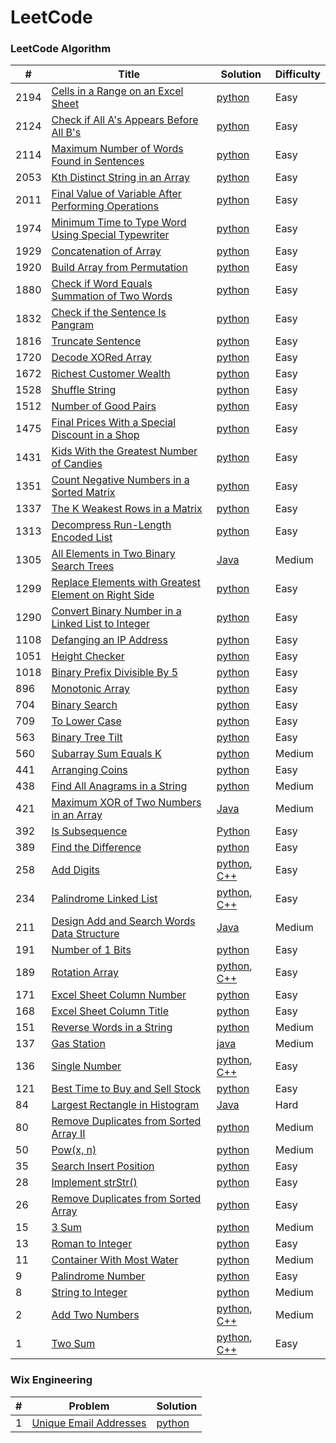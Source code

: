 LeetCode
========

### LeetCode Algorithm

| #      | Title                                                                                                                                        | Solution                                                                                                                                    | Difficulty |
|--------|----------------------------------------------------------------------------------------------------------------------------------------------|---------------------------------------------------------------------------------------------------------------------------------------------|------------|
| 2194   | [Cells in a Range on an Excel Sheet](https://leetcode.com/problems/cells-in-a-range-on-an-excel-sheet/)                                      | [python](Algorithms/python/CellsInARangeOnAnExcelSheet/cells-in-a-range-on-an-excel-sheet.py)                                               | Easy       |
| 2124   | [Check if All A's Appears Before All B's](https://leetcode.com/problems/check-if-all-as-appears-before-all-bs/)                              | [python](Algorithms/python/CheckifAllAsAppearsBeforeAllBs/Check-if-All-A's-Appears-Before-All-B's.py)                                       | Easy       |
| 2114   | [Maximum Number of Words Found in Sentences](https://leetcode.com/problems/maximum-number-of-words-found-in-sentences/)                      | [python](Algorithms/python/MaximumNumberofWordsFoundinSentences/MaximumNumberofWordsFoundinSentences.py)                                    | Easy       |
| 2053   | [Kth Distinct String in an Array](https://leetcode.com/problems/kth-distinct-string-in-an-array/)                                            | [python](Algorithms/python/KthDistinctStringInAnArray/distinct-string-in-an-array.py)                                                       | Easy       |
| 2011   | [Final Value of Variable After Performing Operations](https://leetcode.com/problems/final-value-of-variable-after-performing-operations/)    | [python](Algorithms/python/FinalValueOfVariableAfterPerformingOperations/FinalValueofVariableAfterPerformingOperations.py)                  | Easy       |
| 1974   | [Minimum Time to Type Word Using Special Typewriter](https://leetcode.com/problems/minimum-time-to-type-word-using-special-keyboard/)        | [python](Algorithms/python/MinimumTimetoTypeWordUsingSpecialTypewriter/minimum-time-to-type-word-using-special-typewriter.py)               | Easy       |
| 1929   | [Concatenation of Array](https://leetcode.com/problems/concatenation-of-array/)                                                              | [python](Algorithms/python/ConcatenationOfArray/ConcatenationOfArray.py)                                                                    | Easy       |
| 1920   | [Build Array from Permutation](https://leetcode.com/problems/build-array-from-permutation/)                                                  | [python](Algorithms/python/BuildArrayfromPermutation/BuildArrayfromPermutation.py)                                                          | Easy       |
| 1880   | [Check if Word Equals Summation of Two Words](https://leetcode.com/problems/check-if-word-equals-summation-of-two-words/)                    | [python](Algorithms/python/CheckIfWordEqualsSummationOfTwoWords/ifWordEqualsSummationofTwo-Words.py)                                        | Easy       |
| 1832   | [Check if the Sentence Is Pangram](https://leetcode.com/problems/check-if-the-sentence-is-pangram/)                                          | [python](Algorithms/python/CheckIfTheSentenceIsPangram/check-if-the-sentence-is-pangram.py)                                                 | Easy       |
| 1816   | [Truncate Sentence](https://leetcode.com/problems/truncate-sentence/)                                                                        | [python](Algorithms/python/TruncateSentence/Truncate-Sentence.py)                                                                           | Easy       |
| 1720   | [Decode XORed Array](https://leetcode.com/problems/decode-xor-ed-array/)                                                                     | [python](Algorithms/python/DecodeXORedArray/DecodeXORedArray.py)                                                                            | Easy       |
| 1672   | [Richest Customer Wealth](https://leetcode.com/problems/richest-customer-wealth)                                                             | [python](Algorithms/python/RichestCustomerWealth/)                                                                                          | Easy       |
| 1528   | [Shuffle String](https://leetcode.com/problems/shuffle-string)                                                                               | [python](Algorithms/python/ShuffleString/ShuffleString.py)                                                                                  | Easy       |
| 1512   | [Number of Good Pairs](https://leetcode.com/problems/number-of-good-pairs)                                                                   | [python](Algorithms/python/NumberOfGoodPairs/NumberOfGoodPairs.py)                                                                          | Easy       |
| 1475   | [Final Prices With a Special Discount in a Shop](https://leetcode.com/problems/final-prices-with-a-special-discount-in-a-shop/)              | [python](Algorithms/python/FinalPricesWithaSpecialDiscountinaShop/final-prices-with-a-special-discount-in-a-shop.py)                        | Easy       |
| 1431   | [Kids With the Greatest Number of Candies](https://leetcode.com/problems/kids-with-the-greatest-number-of-candies/)                          | [python](Algorithms/python/KidsWiththeGreatestNumberofCandies/KidsWiththeGreatestNumberofCandies.py)                                        | Easy       |
| 1351   | [Count Negative Numbers in a Sorted Matrix](https://leetcode.com/problems/count-negative-numbers-in-a-sorted-matrix/)                        | [python](Algorithms/python/CountNegativeNumbersinaSortedMatrix/Count-Negative-Numbers-in-a-Sorted-Matrix.py)                                | Easy       | 
| 1337   | [The K Weakest Rows in a Matrix](https://leetcode.com/problems/the-k-weakest-rows-in-a-matrix/)                                              | [python](Algorithms/python/TheKWeakestRowsinaMatrix/The-K-Weakest-Rows-in-a-Matrix.py)                                                      | Easy       |
| 1313   | [Decompress Run-Length Encoded List](https://leetcode.com/problems/decompress-run-length-encoded-list/)                                      | [python](Algorithms/python/DecompressRun-LengthEncodedList/1313-Decompress-Run-Length-Encoded-List.py)                                      | Easy       |
| 1305   | [All Elements in Two Binary Search Trees](https://leetcode.com/problems/all-elements-in-two-binary-search-trees)                             | [Java](Algorithms/Java/AllElementsInTwoBinarySearchTrees/All_Elements_in_Two_Binary_Search_Trees.java)                                      | Medium     |
| 1299   | [Replace Elements with Greatest Element on Right Side](https://leetcode.com/problems/replace-elements-with-greatest-element-on-right-side/)  | [python](Algorithms/python/ReplaceElementswithGreatestElementonRightSide/Replace-Elements-with-Greatest-Element-on-Right-Side.py)           | Easy       |
| 1290   | [Convert Binary Number in a Linked List to Integer](https://leetcode.com/problems/convert-binary-number-in-a-linked-list-to-integer/)        | [python](Algorithms/python/ConvertBinaryNumberinaLinkedListtoInteger/1290.ConvertBinaryNumberinaLinkedListtoInteger.py)                     | Easy       |
| 1108   | [Defanging an IP Address](https://leetcode.com/problems/defanging-an-ip-address)                                                             | [python](Algorithms/python/DefanginganIPAddress/DefangingAnIPAddress.py)                                                                    | Easy       |
| 1051   | [Height Checker](https://leetcode.com/problems/height-checker/)                                                                              | [python](Algorithms/python/HeightChecker/height-checker.py)                                                                                 | Easy       |
| 1018   | [Binary Prefix Divisible By 5](https://leetcode.com/problems/binary-prefix-divisible-by-5/)                                                  | [python](Algorithms/python/BinaryPrefixDivisibleBy5/BinaryPrefixDivisibleBy5.py)                                                            | Easy       |
| 896    | [Monotonic Array](https://leetcode.com/problems/monotonic-array/)                                                                            | [python](Algorithms/python/MonotonicArray/monotonic-array.py)                                                                               | Easy       |
| 704    | [Binary Search](https://leetcode.com/problems/binary-search/)                                                                                | [python](Algorithms/python/BinarySearch/704-binary-search.py)                                                                               | Easy       |
| 709    | [To Lower Case](https://leetcode.com/problems/to-lower-case)                                                                                 | [python](Algorithms/python/ToLowerCase/ToLowerCase.py)                                                                                      | Easy       |
| 563    | [Binary Tree Tilt](https://leetcode.com/problems/binary-tree-tilt)                                                                           | [python](Algorithms/python/BinaryTreeTilt/BinaryTreeTilt.py)                                                                                | Easy       |
| 560    | [Subarray Sum Equals K](https://leetcode.com/problems/subarray-sum-equals-k/)                                                                | [python](Algorithms/python/SubarraySumEqualsK/Subarray-Sum-Equals-K.py)                                                                     | Medium     |
| 441    | [Arranging Coins](https://leetcode.com/problems/arranging-coins/)                                                                            | [python](Algorithms/python/ArrangingCoins/441-arranging-coins.py)                                                                           | Easy       |
| 438    | [Find All Anagrams in a String](https://leetcode.com/problems/find-all-anagrams-in-a-string/)                                                | [python](Algorithms/python/FindAllAnagramsinaString/Find-All-Anagrams-in-a-String.py)                                                       | Medium     |
| 421    | [Maximum XOR of Two Numbers in an Array](https://leetcode.com/problems/maximum-xor-of-two-numbers-in-an-array/)                              | [Java](Algorithms/Java/MaximumXOROfTwoNumbersInAnArray/Maximum_XOR_of_Two_Numbers_in_an_Array.java)                                         | Medium     |
| 392    | [Is Subsequence](https://leetcode.com/problems/is-subsequence/)                                                                              | [Python](Algorithms/python/IsSubsequence/392-is-subsequence.py)                                                                             | Easy       |
| 389    | [Find the Difference](https://leetcode.com/problems/find-the-difference/)                                                                    | [python](Algorithms/python/FindTheDifference/389-find-the-difference.py)                                                                    | Easy       |
| 258    | [Add Digits](https://leetcode.com/problems/add-digits/)                                                                                      | [python](Algorithms/python/AddDigits/258-add-digits.py), [C++](Algorithms/C++/AddDigits/258-add-digits.cpp)                                 | Easy       |
| 234    | [Palindrome Linked List](https://leetcode.com/problems/palindrome-linked-list/)                                                              | [python](Algorithms/python/PalindromeLinkedList/PalindromeLinkedList.py), [C++](Algorithms/C++/PalidromeLinkedList/PalidromeLinkedList.cpp) | Easy       |
| 211    | [Design Add and Search Words Data Structure](https://leetcode.com/problems/design-add-and-search-words-data-structure/)                      | [Java](Algorithms/Java/DesignAddAndSearchWordsDataStructure/DesignAddAndSearchWordsDataStructure.java)                                      | Medium     |
| 191    | [Number of 1 Bits](https://leetcode.com/problems/number-of-1-bits/)                                                                          | [python](Algorithms/python/NumberOf1Bits/number-of-1-bits.py)                                                                               | Easy       |
| 189    | [Rotation Array](https://leetcode.com/problems/rotate-array/)                                                                                | [python](Algorithms/python/RotateArray/RotateArray.py), [C++](Algorithms/C++/RotateArray/RotateArray.cpp)                                   | Easy       |
| 171    | [Excel Sheet Column Number](https://leetcode.com/problems/excel-sheet-column-number/)                                                        | [python](Algorithms/python/ExcelSheetColumnNumber/excel-sheet-column-number.py)                                                             | Easy       |
| 168    | [Excel Sheet Column Title](https://leetcode.com/problems/excel-sheet-column-title/)                                                          | [python](Algorithms/python/ExcelSheetColumnTitle/excel-sheet-column-title.py)                                                               | Easy       |
| 151    | [Reverse Words in a String](https://leetcode.com/problems/reverse-words-in-a-string/)                                                        | [python](Algorithms/python/ReverseWordsInAString/Reverse-Words-in-a-String.py)                                                              | Medium     |
| 137    | [Gas Station](https://leetcode.com/problems/gas-station/)                                                                                    | [java](Algorithms/Java/GasStation/Gas_Station.java)                                                                                         | Medium     |
| 136    | [Single Number](https://leetcode.com/problems/single-number/)                                                                                | [python](Algorithms/python/SingleNumber/136-single-number.py), [C++](Algorithms/C++/SingleNumber/SingleNumber.cpp)                          | Easy       |
| 121    | [Best Time to Buy and Sell Stock](https://leetcode.com/problems/best-time-to-buy-and-sell-stock/)                                            | [python](Algorithms/python/BestTimeToBuyAndSellStock/BestTimeToBuyAndSellStock.py)                                                          | Easy       |
| 84     | [Largest Rectangle in Histogram](https://leetcode.com/problems/largest-rectangle-in-histogram/)                                              | [Java](Algorithms/Java/LargestRectangleInHistogram/LargestRectangleInHistogram.java)                                                        | Hard       |
| 80     | [Remove Duplicates from Sorted Array II](https://leetcode.com/problems/remove-duplicates-from-sorted-array-ii/)                              | [python](Algorithms/python/RemoveDuplicatesfromSortedArrayII/80-Remove-Duplicates-from-Sorted-Array-II.py)                                  | Medium     |
| 50     | [Pow(x, n)](https://leetcode.com/problems/powx-n)                                                                                            | [python](Algorithms/python/Pow(x,n)/pow(x,n).py)                                                                                            | Medium     |
| 35     | [Search Insert Position](https://leetcode.com/problems/search-insert-position/)                                                              | [python](Algorithms/python/SearchInsertPosition/35-search-insert-position.py)                                                               | Easy       |
| 28     | [Implement strStr()](https://leetcode.com/problems/implement-strstr/)                                                                        | [python](Algorithms/python/ImplementstrStr/implement-strstr.py)                                                                             | Easy       |
| 26     | [Remove Duplicates from Sorted Array](https://leetcode.com/problems/remove-duplicates-from-sorted-array/)                                    | [python](Algorithms/python/RemoveDuplicatesfromSortedArray/26-Remove-Duplicates-from-Sorted-Array.py)                                       | Easy       |
| 15     | [3 Sum](https://leetcode.com/problems/3sum/)                                                                                                 | [python](Algorithms/python/3Sum/3Sum.py)                                                                                                    | Medium     |
| 13     | [Roman to Integer](https://leetcode.com/problems/roman-to-integer/)                                                                          | [python](Algorithms/python/RomanToInteger/roman2integer.py)                                                                                 | Easy       |
| 11     | [Container With Most Water](https://leetcode.com/problems/container-with-most-water/)                                                        | [python](Algorithms/python/ContainerWithMostWater/container-with-most-water.py)                                                             | Medium     |
| 9      | [Palindrome Number](https://leetcode.com/problems/palindrome-number)                                                                         | [python](Algorithms/python/PalindromeNumber/PalindromeNumber.py)                                                                            | Easy       |
| 8      | [String to Integer](https://leetcode.com/problems/string-to-integer-atoi/)                                                                   | [python](Algorithms/python/StringToInteger(atoi)/StringToInteger(atoi).py)                                                                  | Medium     |
| 2      | [Add Two Numbers](https://leetcode.com/problems/add-two-numbers/)                                                                            | [python](Algorithms/python/AddTwoNumbers/AddTwoNumbers.py), [C++](Algorithms/C++/AddTwoNumbers/add-two-numbers.cpp)                         | Medium     |
| 1      | [Two Sum](https://leetcode.com/problems/two-sum/)                                                                                            | [python](Algorithms/python/TwoSum/Two_Sum.py), [C++](Algorithms/C++/TwoSum/twoSum.cpp)                                                      | Easy       |

### Wix Engineering
| #   | Problem                                                                       | Solution                                                      |
|-----|-------------------------------------------------------------------------------|---------------------------------------------------------------|
| 1   | [Unique Email Addresses](Algorithms/python/WixEngineering/wix-engineering.py) | [python](Algorithms/python/WixEngineering/wix-engineering.py) |




 

